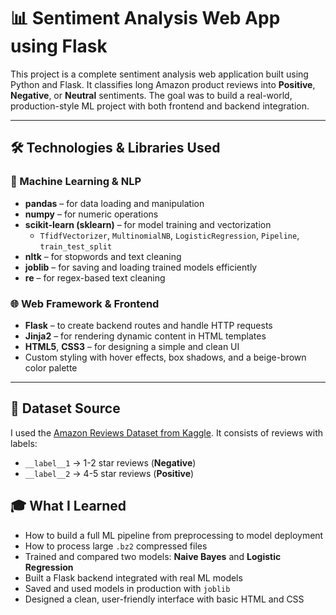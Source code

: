 # 📊 Sentiment Analysis Web App using Flask

This project is a complete sentiment analysis web application built using Python and Flask. It classifies long Amazon product reviews into **Positive**, **Negative**, or **Neutral** sentiments. The goal was to build a real-world, production-style ML project with both frontend and backend integration.

---

## 🛠️ Technologies & Libraries Used

### 🧠 Machine Learning & NLP
- **pandas** – for data loading and manipulation  
- **numpy** – for numeric operations  
- **scikit-learn (sklearn)** – for model training and vectorization  
  - `TfidfVectorizer`, `MultinomialNB`, `LogisticRegression`, `Pipeline`, `train_test_split`
- **nltk** – for stopwords and text cleaning  
- **joblib** – for saving and loading trained models efficiently  
- **re** – for regex-based text cleaning

### 🌐 Web Framework & Frontend
- **Flask** – to create backend routes and handle HTTP requests  
- **Jinja2** – for rendering dynamic content in HTML templates  
- **HTML5**, **CSS3** – for designing a simple and clean UI  
- Custom styling with hover effects, box shadows, and a beige-brown color palette

---

## 📂 Dataset Source

I used the [Amazon Reviews Dataset from Kaggle](https://www.kaggle.com/datasets/bittlingmayer/amazonreviews). It consists of reviews with labels:

- `__label__1` → 1-2 star reviews (**Negative**)  
- `__label__2` → 4-5 star reviews (**Positive**)



## 🎓 What I Learned

- How to build a full ML pipeline from preprocessing to model deployment  
- How to process large `.bz2` compressed files  
- Trained and compared two models: **Naive Bayes** and **Logistic Regression**  
- Built a Flask backend integrated with real ML models  
- Saved and used models in production with `joblib`  
- Designed a clean, user-friendly interface with basic HTML and CSS
